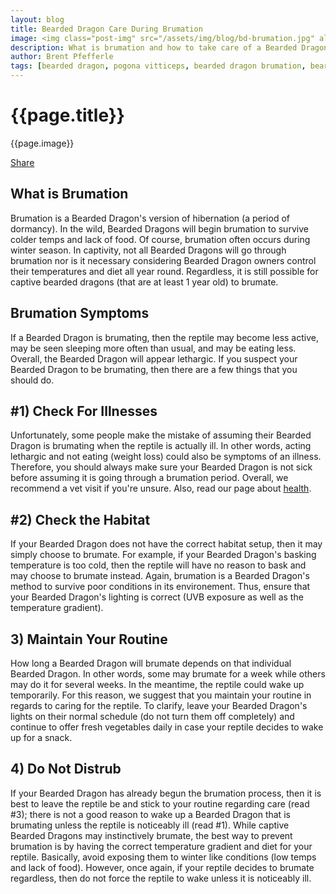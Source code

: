 ```yaml
---
layout: blog
title: Bearded Dragon Care During Brumation
image: <img class="post-img" src="/assets/img/blog/bd-brumation.jpg" alt="Picture of a Bearded Dragon.">
description: What is brumation and how to take care of a Bearded Dragon during brumation.
author: Brent Pfefferle
tags: [bearded dragon, pogona vitticeps, bearded dragon brumation, bearded dragon brumation care, brumation]
---
```


<!--Show More-->

# {{page.title}}
{{page.image}}

<div class="fb-share-button" data-href="http://www.beardeddragonowners.com/2021/10/02/bearded-dragon-care-during-brumation.html" data-layout="button_count" data-size="large"><a target="_blank" href="https://www.facebook.com/sharer/sharer.php?u=http%3A%2F%2Fwww.beardeddragonowners.com%2F2021%2F10%2F21%2Fwhat-is-brumation.html&amp;src=sdkpreparse" class="fb-xfbml-parse-ignore">Share</a></div>

## What is Brumation

Brumation is a Bearded Dragon's version of hibernation (a period of dormancy). In the wild, Bearded Dragons will begin brumation to survive colder temps and lack of food. Of course, brumation often occurs during winter season. In captivity, not all Bearded Dragons will go through brumation nor is it necessary considering Bearded Dragon owners control their temperatures and diet all year round. Regardless, it is still possible for captive bearded dragons (that are at least 1 year old) to brumate.

## Brumation Symptoms

If a Bearded Dragon is brumating, then the reptile may 
become less active, may be seen sleeping more often than 
usual, and may be eating less. Overall, the Bearded Dragon 
will appear lethargic. If you suspect your Bearded Dragon to be brumating, then there are a few things that you should do.

## #1) Check For Illnesses

Unfortunately, some people make the mistake of 
assuming their Bearded Dragon is brumating when the reptile is actually ill. In other words, acting lethargic 
and not eating (weight loss) could also be symptoms of an illness. Therefore, you should always make sure your Bearded Dragon is not sick before assuming it is going through a brumation period. Overall, we recommend a vet visit if you're unsure. Also, read our page about <a href="http://www.beardeddragonowners.com/bearded-dragon-health.html" target="_blank">health</a>.

## #2) Check the Habitat

If your Bearded Dragon does not have the correct habitat 
setup, then it may simply choose to brumate. For example, if your Bearded Dragon's basking temperature is too cold, then the reptile will have no reason to bask and may choose to brumate instead. Again, brumation is a Bearded Dragon's method to survive poor conditions in its environement. Thus, ensure that your Bearded Dragon's lighting is correct (UVB exposure as well as the temperature gradient).

## 3) Maintain Your Routine

How long a Bearded Dragon will brumate depends on that individual Bearded Dragon. In other words, some may brumate for a week while others may do it for several weeks. In the meantime, the reptile could wake up temporarily. For this reason, we suggest that you maintain your routine in regards to caring for the reptile. To clarify, leave your Bearded Dragon's lights on their normal schedule (do not turn them off completely) and continue to offer fresh vegetables daily in case your reptile decides to wake up for a snack.

## 4) Do Not Distrub

If your Bearded Dragon has already begun the brumation process, then it is best to leave the reptile be and stick to your routine regarding care (read #3); there is not a good reason to wake up a Bearded Dragon that is brumating unless the reptile is noticeably ill (read #1). While captive Bearded Dragons may instinctively brumate, the best way to prevent brumation is by having the correct temperature gradient and diet for your reptile. Basically, avoid exposing them to winter like conditions (low temps and lack of food). However, once again, if your reptile decides to brumate regardless, then do not force the reptile to wake unless it is noticeably ill.